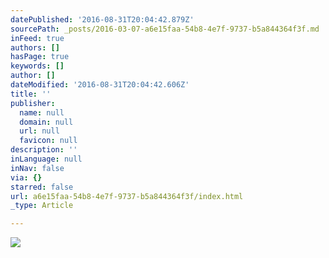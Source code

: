 ```yaml
---
datePublished: '2016-08-31T20:04:42.879Z'
sourcePath: _posts/2016-03-07-a6e15faa-54b8-4e7f-9737-b5a844364f3f.md
inFeed: true
authors: []
hasPage: true
keywords: []
author: []
dateModified: '2016-08-31T20:04:42.606Z'
title: ''
publisher:
  name: null
  domain: null
  url: null
  favicon: null
description: ''
inLanguage: null
inNav: false
via: {}
starred: false
url: a6e15faa-54b8-4e7f-9737-b5a844364f3f/index.html
_type: Article

---
```

![](https://s3-us-west-2.amazonaws.com/the-grid-img/p/4629fbf3973ef0425dcc8324a06cd47a35e975d1.jpg)